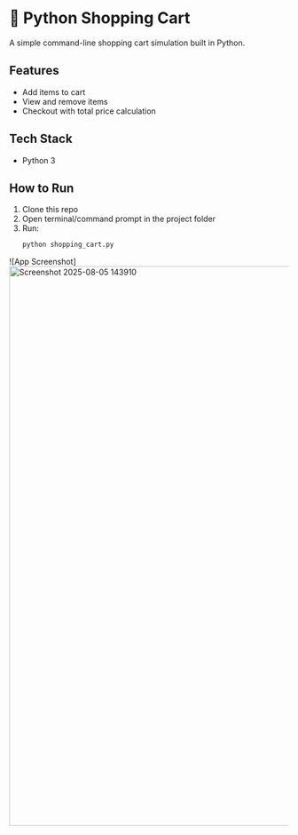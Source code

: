 # 🛒 Python Shopping Cart
A simple command-line shopping cart simulation built in Python.

## Features
- Add items to cart
- View and remove items
- Checkout with total price calculation

## Tech Stack
- Python 3

## How to Run
1. Clone this repo
2. Open terminal/command prompt in the project folder
3. Run:
   ```bash
   python shopping_cart.py 
![App Screenshot]
<img width="1920" height="1008" alt="Screenshot 2025-08-05 143910" src="https://github.com/user-attachments/assets/3095759c-0238-448f-9c65-1e9dbe59749b" />
